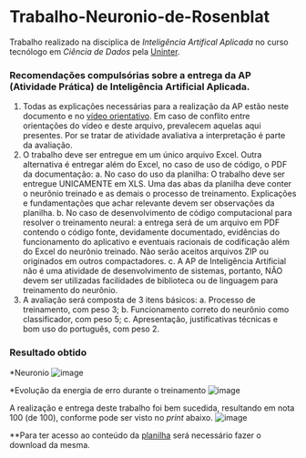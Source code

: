 # Trabalho-Neuronio-de-Rosenblat
Trabalho realizado na disciplica de *Inteligência Artifical Aplicada* no curso tecnólogo em *Ciência de Dados* pela [Uninter](https://www.uninter.com/).

### Recomendações compulsórias sobre a entrega da AP (Atividade Prática) de Inteligência Artificial Aplicada.
1. Todas as explicações necessárias para a realização da AP estão neste documento e no [vídeo orientativo](https://www.youtube.com/watch?v=H3T4Zk6MSGg). 
Em caso de conflito entre orientações do vídeo e deste arquivo, prevalecem aquelas aqui presentes.
Por se tratar de atividade avaliativa a interpretação é parte da avaliação. 
2. O trabalho deve ser entregue em um único arquivo Excel. Outra alternativa é entregar além do Excel, no caso de uso de código, o PDF da documentação: 
    a. No caso do uso da planilha: O trabalho deve ser entregue UNICAMENTE em XLS. Uma das abas da planilha deve conter o neurônio 
    treinado e as demais o processo de treinamento. Explicações e fundamentações que achar relevante devem ser observações da planilha.
    b. No caso de desenvolvimento de código computacional para resolver o treinamento neural:  a entrega será de um arquivo em PDF 
    contendo o código fonte, devidamente documentado, evidências do funcionamento do aplicativo e eventuais racionais de codificação 
    além do Excel do neurônio treinado. Não serão aceitos arquivos ZIP ou originados em outros compactadores.
    c. A AP de Inteligência Artificial não é uma atividade de desenvolvimento de sistemas, portanto, NÃO devem ser utilizadas 
    facilidades de biblioteca ou de linguagem para treinamento do neurônio.
4. A avaliação será composta de 3 itens básicos: 
    a. Processo de treinamento, com peso 3; 
    b. Funcionamento correto do neurônio como classificador, com peso 5;
    c. Apresentação, justificativas técnicas e bom uso do português, com peso 2. 
    
### Resultado obtido

*Neuronio
![image](https://github.com/DheniMoura/Trabalho-Neuronio-de-Rosenblat/assets/91914066/ce3d733a-b24a-462b-bb7c-9bc3fb26f296)

*Evolução da energia de erro durante o treinamento
![image](https://github.com/DheniMoura/Trabalho-Neuronio-de-Rosenblat/assets/91914066/b7f63c62-afdb-4bfd-a2f6-08d72eb210ab)


A realização e entrega deste trabalho foi bem sucedida, resultando em nota 100 (de 100), conforme pode ser visto no *print* abaixo.
![image](https://user-images.githubusercontent.com/91914066/210386076-79a57706-fb55-480c-bf4a-80fefe28d49e.png)

**Para ter acesso ao conteúdo da [planilha](https://github.com/DheniMoura/Trabalho-Neuronio-de-Rosenblat/blob/main/Trabalho%20Neuronio%20de%20Rosenblat%20-%20Dhenifer%20Moura%20452947.xlsx) será necessário fazer o download da mesma.


